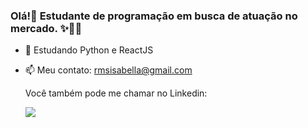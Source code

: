 ### Olá!👋 Estudante de programação em busca de atuação no mercado. ✨👨‍💻


- 🌱 Estudando Python e ReactJS
- 📫 Meu contato: rmsisabella@gmail.com

  <div> 
  Você também pode me chamar no Linkedin: 
  
    <a href="https://www.linkedin.com/in/isabellacramos/-45875016a" target="_blank"><img src="https://img.shields.io/badge/-LinkedIn-%230077B5?style=for-the-badge&logo=linkedin&logoColor=white" target="_blank"></a> 
     
</div>
